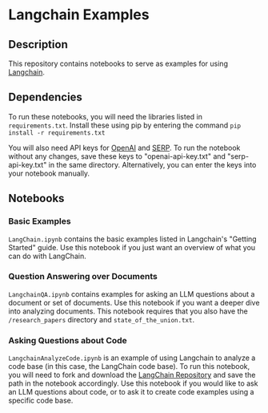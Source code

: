 # Langchain Examples

## Description
This repository contains notebooks to serve as examples for using [Langchain](https://python.langchain.com/en/latest/getting_started/getting_started.html). 

## Dependencies
To run these notebooks, you will need the libraries listed in `requirements.txt`. Install these using pip by entering the command `pip install -r requirements.txt`

You will also need API keys for [OpenAI](https://platform.openai.com/docs/api-reference) and [SERP](https://serpapi.com/). To run the notebook without any changes, save these keys to "openai-api-key.txt" and "serp-api-key.txt" in the same directory. Alternatively, you can enter the keys into your notebook manually.

## Notebooks
 
### Basic Examples
`LangChain.ipynb` contains the basic examples listed in Langchain's "Getting Started" guide. Use this notebook if you just want an overview of what you can do with LangChain.

### Question Answering over Documents
`LangchainQA.ipynb` contains examples for asking an LLM questions about a document or set of documents. Use this notebook if you want a deeper dive into analyzing documents. This notebook requires that you also have the `/research_papers` directory and `state_of_the_union.txt`.

### Asking Questions about Code
`LangchainAnalyzeCode.ipynb` is an example of using Langchain to analyze a code base (in this case, the LangChain code base). To run this notebook, you will need to fork and download the [LangChain Repository](https://github.com/hwchase17/langchain) and save the path in the notebook accordingly. Use this notebook if you would like to ask an LLM questions about code, or to ask it to create code examples using a specific code base.


